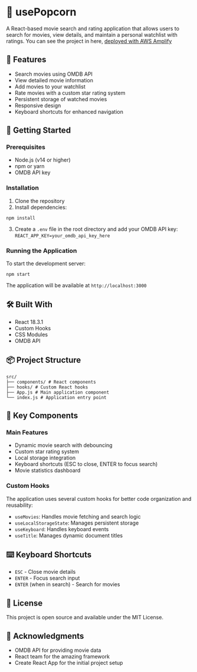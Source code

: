 # 🍿 usePopcorn

A React-based movie search and rating application that allows users to search for movies, view details, and maintain a personal watchlist with ratings. You can see the project in here, [deployed with AWS Amplify](https://main.d1mumhxacwm9eg.amplifyapp.com)

## 🌟 Features

- Search movies using OMDB API
- View detailed movie information
- Add movies to your watchlist
- Rate movies with a custom star rating system
- Persistent storage of watched movies
- Responsive design
- Keyboard shortcuts for enhanced navigation

## 🚀 Getting Started

### Prerequisites

- Node.js (v14 or higher)
- npm or yarn
- OMDB API key

### Installation

1. Clone the repository
2. Install dependencies:
```
npm install
```

3. Create a `.env` file in the root directory and add your OMDB API key: `REACT_APP_KEY=your_omdb_api_key_here`

### Running the Application

To start the development server:
```
npm start
```

The application will be available at `http://localhost:3000`

## 🛠️ Built With

- React 18.3.1
- Custom Hooks
- CSS Modules
- OMDB API

## 📦 Project Structure
```
src/
├── components/ # React components
├── hooks/ # Custom React hooks
├── App.js # Main application component
└── index.js # Application entry point
```

## 🎯 Key Components

### Main Features
- Dynamic movie search with debouncing
- Custom star rating system
- Local storage integration
- Keyboard shortcuts (ESC to close, ENTER to focus search)
- Movie statistics dashboard

### Custom Hooks

The application uses several custom hooks for better code organization and reusability:

- `useMovies`: Handles movie fetching and search logic
- `useLocalStorageState`: Manages persistent storage
- `useKeyboard`: Handles keyboard events
- `useTitle`: Manages dynamic document titles

## ⌨️ Keyboard Shortcuts

- `ESC` - Close movie details
- `ENTER` - Focus search input
- `ENTER` (when in search) - Search for movies

## 📝 License

This project is open source and available under the MIT License.

## 🙏 Acknowledgments

- OMDB API for providing movie data
- React team for the amazing framework
- Create React App for the initial project setup

